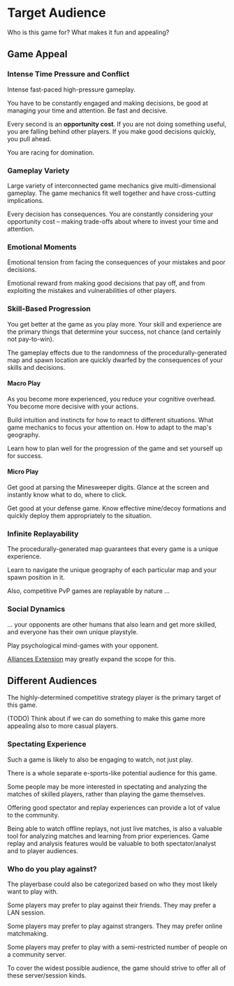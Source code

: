 # Target Audience

Who is this game for? What makes it fun and appealing?

## Game Appeal

### Intense Time Pressure and Conflict

Intense fast-paced high-pressure gameplay.

You have to be constantly engaged and making decisions, be good at managing
your time and attention. Be fast and decisive.

Every second is an **opportunity cost**. If you are not doing something useful,
you are falling behind other players. If you make good decisions quickly,
you pull ahead.

You are racing for domination.

### Gameplay Variety

Large variety of interconnected game mechanics give multi-dimensional gameplay.
The game mechanics fit well together and have cross-cutting implications.

Every decision has consequences. You are constantly considering your
opportunity cost – making trade-offs about where to invest your time
and attention.

### Emotional Moments
 
Emotional tension from facing the consequences of your mistakes and poor
decisions.

Emotional reward from making good decisions that pay off, and from exploiting
the mistakes and vulnerabilities of other players.

### Skill-Based Progression

You get better at the game as you play more. Your skill and experience are
the primary things that determine your success, not chance (and certainly
not pay-to-win).

The gameplay effects due to the randomness of the procedurally-generated map
and spawn location are quickly dwarfed by the consequences of your skills
and decisions.

#### Macro Play

As you become more experienced, you reduce your cognitive overhead. You
become more decisive with your actions.

Build intuition and instincts for how to react to different situations. What
game mechanics to focus your attention on. How to adapt to the map's geography.

Learn how to plan well for the progression of the game and set yourself up
for success.

#### Micro Play

Get good at parsing the Minesweeper digits. Glance at the screen and instantly
know what to do, where to click.

Get good at your defense game. Know effective mine/decoy formations and
quickly deploy them appropriately to the situation.

### Infinite Replayability

The procedurally-generated map guarantees that every game is a unique
experience.

Learn to navigate the unique geography of each particular map and your spawn
position in it.

Also, competitive PvP games are replayable by nature …

### Social Dynamics

… your opponents are other humans that also learn and get more skilled,
and everyone has their own unique playstyle.

Play psychological mind-games with your opponent.

[Alliances Extension](/ideas.md#alliances) may greatly expand the scope for this.

## Different Audiences

The highly-determined competitive strategy player is the primary target of this game.

(TODO) Think about if we can do something to make this game more appealing also to more casual players.

### Spectating Experience

Such a game is likely to also be engaging to watch, not just play.

There is a whole separate e-sports-like potential audience for this game.

Some people may be more interested in spectating and analyzing the matches
of skilled players, rather than playing the game themselves.

Offering good spectator and replay experiences can provide a lot of value
to the community.

Being able to watch offline replays, not just live matches, is also a valuable
tool for analyzing matches and learning from prior experiences. Game replay
and analysis features would be valuable to both spectator/analyst and to
player audiences.

### Who do you play against?

The playerbase could also be categorized based on who they most likely want to play with.

Some players may prefer to play against their friends. They may prefer a LAN session.

Some players may prefer to play against strangers. They may prefer online matchmaking.

Some players may prefer to play with a semi-restricted number of people on a community server.

To cover the widest possible audience, the game should strive to offer all of these server/session kinds.
